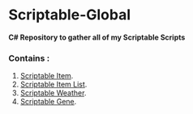 # Scriptable-Global
**C# Repository to gather all of my Scriptable Scripts**

### Contains :
1. [Scriptable Item](https://github.com/MathisChartouni/Scriptable-Item).
2. [Scriptable Item List](https://github.com/MathisChartouni/Scriptable-Item-List).
3. [Scriptable Weather](https://github.com/MathisChartouni/Scriptable-Weather).
4. [Scriptable Gene](https://github.com/MathisChartouni/Scriptable-Gene).

